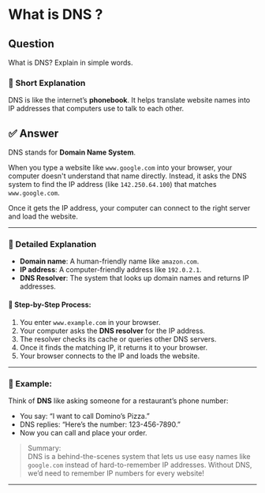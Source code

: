# What is DNS ?

## Question  
What is DNS? Explain in simple words.

### 📝 Short Explanation  
DNS is like the internet’s **phonebook**. It helps translate website names into IP addresses that computers use to talk to each other.

## ✅ Answer  

DNS stands for **Domain Name System**.  

When you type a website like `www.google.com` into your browser, your computer doesn't understand that name directly. Instead, it asks the DNS system to find the IP address (like `142.250.64.100`) that matches `www.google.com`.  

Once it gets the IP address, your computer can connect to the right server and load the website.

---

### 📘 Detailed Explanation

- **Domain name**: A human-friendly name like `amazon.com`.
- **IP address**: A computer-friendly address like `192.0.2.1`.
- **DNS Resolver**: The system that looks up domain names and returns IP addresses.

#### 🔄 Step-by-Step Process:
1. You enter `www.example.com` in your browser.
2. Your computer asks the **DNS resolver** for the IP address.
3. The resolver checks its cache or queries other DNS servers.
4. Once it finds the matching IP, it returns it to your browser.
5. Your browser connects to the IP and loads the website.

---

### 🧠 Example:
Think of **DNS** like asking someone for a restaurant’s phone number:
- You say: “I want to call Domino’s Pizza.”
- DNS replies: “Here’s the number: 123-456-7890.”
- Now you can call and place your order.

> Summary:  
> DNS is a behind-the-scenes system that lets us use easy names like `google.com` instead of hard-to-remember IP addresses. Without DNS, we’d need to remember IP numbers for every website!

---

